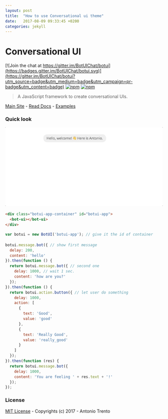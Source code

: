 ```yaml
---
layout: post
title:  "How to use Conversational ui theme"
date:   2017-08-09 09:33:45 +0200
categories: jekyll
---
```


# Conversational UI

[![Join the chat at https://gitter.im/BotUIChat/botui](https://badges.gitter.im/BotUIChat/botui.svg)](https://gitter.im/BotUIChat/botui?utm_source=badge&utm_medium=badge&utm_campaign=pr-badge&utm_content=badge) [![npm](https://img.shields.io/npm/v/botui.svg?style=flat-square)](https://www.npmjs.com/package/botui) [![npm](https://img.shields.io/npm/dm/botui.svg?style=flat-square)](https://www.npmjs.com/package/botui)

> A JavaScript framework to create conversational UIs.


[Main Site](https://botui.org) - [Read Docs](https://docs.botui.org) - [Examples](https://github.com/moinism/botui-examples)

### Quick look

![Conversional UI theme](/assets/img/conversionalui.gif)

```html
<div class="botui-app-container" id="botui-app">
  <bot-ui></bot-ui>
</div>
```

```javascript
var botui = new BotUI('botui-app'); // give it the id of container

botui.message.bot({ // show first message
  delay: 200,
  content: 'hello'
}).then(function () {
  return botui.message.bot({ // second one
    delay: 1000, // wait 1 sec.
    content: 'how are you?'
  });
}).then(function () {
  return botui.action.button({ // let user do something
    delay: 1000,
    action: [
      {
        text: 'Good',
        value: 'good'
      },
      {
        text: 'Really Good',
        value: 'really_good'
      }
    ]
  });
}).then(function (res) {
  return botui.message.bot({
    delay: 1000,
    content: 'You are feeling ' + res.text + '!'
  });
});
```


### License

[MIT License](https://github.com/conversationalui/conversationalui.github.io/blob/master/LICENSE) - Copyrights (c) 2017 - Antonio Trento

